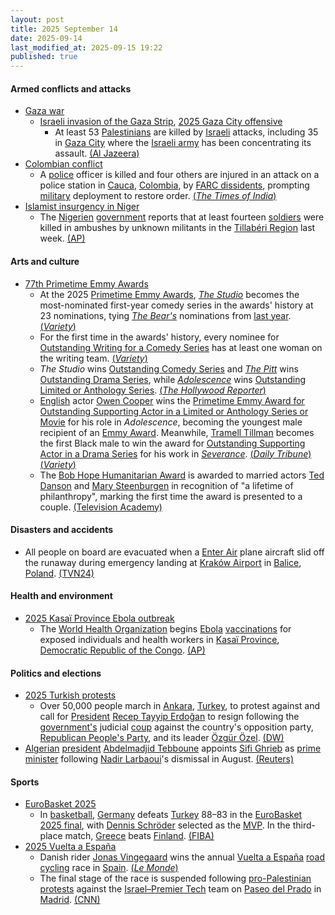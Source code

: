 ```yaml
---
layout: post
title: 2025 September 14
date: 2025-09-14
last_modified_at: 2025-09-15 19:22
published: true
---
```



#### Armed conflicts and attacks

* [Gaza war](https://en.wikipedia.org/wiki/Gaza_war "Gaza war")
  * [Israeli invasion of the Gaza Strip](https://en.wikipedia.org/wiki/Israeli_invasion_of_the_Gaza_Strip "Israeli invasion of the Gaza Strip"), [2025 Gaza City offensive](https://en.wikipedia.org/wiki/2025_Gaza_City_offensive "2025 Gaza City offensive")
    * At least 53 [Palestinians](https://en.wikipedia.org/wiki/Palestinians "Palestinians") are killed by [Israeli](https://en.wikipedia.org/wiki/Israel "Israel") attacks, including 35 in [Gaza City](https://en.wikipedia.org/wiki/Gaza_City "Gaza City") where the [Israeli army](https://en.wikipedia.org/wiki/IDF "IDF") has been concentrating its assault. [(Al Jazeera)](https://www.aljazeera.com/news/liveblog/2025/9/14/live-qatar-hosts-muslim-leaders-summit-israel-continues-gaza-city-attacks)
* [Colombian conflict](https://en.wikipedia.org/wiki/Colombian_conflict "Colombian conflict")
  * A [police](https://en.wikipedia.org/wiki/National_Police_of_Colombia "National Police of Colombia") officer is killed and four others are injured in an attack on a police station in [Cauca](https://en.wikipedia.org/wiki/Cauca_Department "Cauca Department"), [Colombia](https://en.wikipedia.org/wiki/Colombia "Colombia"), by [FARC dissidents](https://en.wikipedia.org/wiki/FARC_dissidents "FARC dissidents"), prompting [military](https://en.wikipedia.org/wiki/Military_Forces_of_Colombia "Military Forces of Colombia") deployment to restore order. [(*The Times of India*)](https://timesofindia.indiatimes.com/world/rest-of-world/colombia-cop-killed-4-four-injured-in-attack-on-carmelo-station-led-by-defunct-group-farc/articleshow/123887775.cms)
* [Islamist insurgency in Niger](https://en.wikipedia.org/wiki/Islamist_insurgency_in_Niger "Islamist insurgency in Niger")
  * The [Nigerien](https://en.wikipedia.org/wiki/Niger "Niger") [government](https://en.wikipedia.org/wiki/Government_of_Niger "Government of Niger") reports that at least fourteen [soldiers](https://en.wikipedia.org/wiki/Niger_Armed_Forces "Niger Armed Forces") were killed in ambushes by unknown militants in the [Tillabéri Region](https://en.wikipedia.org/wiki/Tillab%C3%A9ri_Region "Tillabéri Region") last week. [(AP)](https://apnews.com/article/niger-attack-islamic-state-066e2cee314cec0b09562f547fb3b08a)

#### Arts and culture

* [77th Primetime Emmy Awards](https://en.wikipedia.org/wiki/77th_Primetime_Emmy_Awards "77th Primetime Emmy Awards")
  * At the 2025 [Primetime Emmy Awards](https://en.wikipedia.org/wiki/Primetime_Emmy_Awards "Primetime Emmy Awards"), *[The Studio](https://en.wikipedia.org/wiki/The_Studio_%28TV_series%29 "The Studio (TV series)")* becomes the most-nominated first-year comedy series in the awards' history at 23 nominations, tying *[The Bear's](https://en.wikipedia.org/wiki/The_Bear_%28TV_series%29 "The Bear (TV series)")* nominations from [last year](https://en.wikipedia.org/wiki/76th_Primetime_Emmy_Awards "76th Primetime Emmy Awards"). [(*Variety*)](https://variety.com/2025/tv/news/the-studio-emmys-record-most-nominations-season-1-1236448864/)
  * For the first time in the awards' history, every nominee for [Outstanding Writing for a Comedy Series](https://en.wikipedia.org/wiki/Primetime_Emmy_Award_for_Outstanding_Writing_for_a_Comedy_Series "Primetime Emmy Award for Outstanding Writing for a Comedy Series") has at least one woman on the writing team. [(*Variety*)](https://variety.com/2025/tv/awards/emmys-2025-diversity-worst-showing-actors-color-1236448971/)
  * *The Studio* wins [Outstanding Comedy Series](https://en.wikipedia.org/wiki/Primetime_Emmy_Award_for_Outstanding_Comedy_Series "Primetime Emmy Award for Outstanding Comedy Series") and *[The Pitt](https://en.wikipedia.org/wiki/The_Pitt "The Pitt")* wins [Outstanding Drama Series](https://en.wikipedia.org/wiki/Primetime_Emmy_Award_for_Outstanding_Drama_Series "Primetime Emmy Award for Outstanding Drama Series"), while *[Adolescence](https://en.wikipedia.org/wiki/Adolescence_%28TV_series%29 "Adolescence (TV series)")* wins [Outstanding Limited or Anthology Series](https://en.wikipedia.org/wiki/Primetime_Emmy_Award_for_Outstanding_Limited_or_Anthology_Series "Primetime Emmy Award for Outstanding Limited or Anthology Series"). [(*The Hollywood Reporter*)](https://www.hollywoodreporter.com/lists/emmy-winners-2025-list/)
  * [English](https://en.wikipedia.org/wiki/English_people "English people") actor [Owen Cooper](https://en.wikipedia.org/wiki/Owen_Cooper_%28actor%29 "Owen Cooper (actor)") wins the [Primetime Emmy Award for Outstanding Supporting Actor in a Limited or Anthology Series or Movie](https://en.wikipedia.org/wiki/Primetime_Emmy_Award_for_Outstanding_Supporting_Actor_in_a_Limited_or_Anthology_Series_or_Movie "Primetime Emmy Award for Outstanding Supporting Actor in a Limited or Anthology Series or Movie") for his role in *Adolescence*, becoming the youngest male recipient of an [Emmy Award](https://en.wikipedia.org/wiki/Emmy_Awards "Emmy Awards"). Meanwhile, [Tramell Tillman](https://en.wikipedia.org/wiki/Tramell_Tillman "Tramell Tillman") becomes the first Black male to win the award for [Outstanding Supporting Actor in a Drama Series](https://en.wikipedia.org/wiki/Primetime_Emmy_Award_for_Outstanding_Supporting_Actor_in_a_Drama_Series "Primetime Emmy Award for Outstanding Supporting Actor in a Drama Series") for his work in *[Severance](https://en.wikipedia.org/wiki/Severance_%28TV_series%29 "Severance (TV series)")*. [(*Daily Tribune*)](https://tribune.net.ph/2025/09/15/owen-cooper-makes-history-as-youngest-ever-male-emmy-winner) [(*Variety*)](https://variety.com/2025/tv/awards/tramell-tillman-first-black-supporting-winner-history-1236509585/)
  * The [Bob Hope Humanitarian Award](https://en.wikipedia.org/wiki/Bob_Hope_Humanitarian_Award "Bob Hope Humanitarian Award") is awarded to married actors [Ted Danson](https://en.wikipedia.org/wiki/Ted_Danson "Ted Danson") and [Mary Steenburgen](https://en.wikipedia.org/wiki/Mary_Steenburgen "Mary Steenburgen") in recognition of "a lifetime of philanthropy", marking the first time the award is presented to a couple. [(Television Academy)](https://www.televisionacademy.com/features/news/awards-news/bob-hope-humanitarian-250730)

#### Disasters and accidents

* All people on board are evacuated when a [Enter Air](https://en.wikipedia.org/wiki/Enter_Air "Enter Air") plane aircraft slid off the runaway during emergency landing at [Kraków Airport](https://en.wikipedia.org/wiki/Krak%C3%B3w_Airport "Kraków Airport") in [Balice](https://en.wikipedia.org/wiki/Balice "Balice"), [Poland](https://en.wikipedia.org/wiki/Poland "Poland"). [(TVN24)](https://tvn24.pl/krakow/krakow-balice-samolot-wypadl-z-pasa-na-lotnisku-st8649034)

#### Health and environment

* [2025 Kasaï Province Ebola outbreak](https://en.wikipedia.org/wiki/2025_Kasa%C3%AF_Province_Ebola_outbreak "2025 Kasaï Province Ebola outbreak")
  * The [World Health Organization](https://en.wikipedia.org/wiki/World_Health_Organization "World Health Organization") begins [Ebola](https://en.wikipedia.org/wiki/Ebola "Ebola") [vaccinations](https://en.wikipedia.org/wiki/Ebola_vaccine "Ebola vaccine") for exposed individuals and health workers in [Kasaï Province](https://en.wikipedia.org/wiki/Kasa%C3%AF_Province "Kasaï Province"), [Democratic Republic of the Congo](https://en.wikipedia.org/wiki/Democratic_Republic_of_the_Congo "Democratic Republic of the Congo"). [(AP)](https://apnews.com/article/congo-ebola-vaccine-who-06f642e38778fbe4f095490bb102a621)

#### Politics and elections

* [2025 Turkish protests](https://en.wikipedia.org/wiki/2025_Turkish_protests "2025 Turkish protests")
  * Over 50,000 people march in [Ankara](https://en.wikipedia.org/wiki/Ankara "Ankara"), [Turkey](https://en.wikipedia.org/wiki/Turkey "Turkey"), to protest against and call for [President](https://en.wikipedia.org/wiki/President_of_Turkey "President of Turkey") [Recep Tayyip Erdoğan](https://en.wikipedia.org/wiki/Recep_Tayyip_Erdo%C4%9Fan "Recep Tayyip Erdoğan") to resign following the [government's](https://en.wikipedia.org/wiki/Government_of_Turkey "Government of Turkey") judicial [coup](https://en.wikipedia.org/wiki/Coup "Coup") against the country's opposition party, [Republican People's Party](https://en.wikipedia.org/wiki/Republican_People%27s_Party "Republican People's Party"), and its leader [Özgür Özel](https://en.wikipedia.org/wiki/%C3%96zg%C3%BCr_%C3%96zel "Özgür Özel"). [(DW)](https://www.dw.com/en/turkey-thousands-protest-against-crackdown-on-opposition/a-73992893)
* [Algerian](https://en.wikipedia.org/wiki/Algeria "Algeria") [president](https://en.wikipedia.org/wiki/President_of_Algeria "President of Algeria") [Abdelmadjid Tebboune](https://en.wikipedia.org/wiki/Abdelmadjid_Tebboune "Abdelmadjid Tebboune") appoints [Sifi Ghrieb](https://en.wikipedia.org/wiki/Sifi_Ghrieb "Sifi Ghrieb") as [prime minister](https://en.wikipedia.org/wiki/Prime_Minister_of_Algeria "Prime Minister of Algeria") following [Nadir Larbaoui](https://en.wikipedia.org/wiki/Nadir_Larbaoui "Nadir Larbaoui")'s dismissal in August. [(Reuters)](https://www.reuters.com/world/africa/algerian-president-appoints-new-prime-minister-energy-minister-2025-09-14/)

#### Sports

* [EuroBasket 2025](https://en.wikipedia.org/wiki/EuroBasket_2025 "EuroBasket 2025")
  * In [basketball](https://en.wikipedia.org/wiki/Basketball "Basketball"), [Germany](https://en.wikipedia.org/wiki/Germany_men%27s_national_basketball_team "Germany men's national basketball team") defeats [Turkey](https://en.wikipedia.org/wiki/Turkey_men%27s_national_basketball_team "Turkey men's national basketball team") 88–83 in the [EuroBasket 2025 final](https://en.wikipedia.org/wiki/EuroBasket_2025_final "EuroBasket 2025 final"), with [Dennis Schröder](https://en.wikipedia.org/wiki/Dennis_Schr%C3%B6der "Dennis Schröder") selected as the [MVP](https://en.wikipedia.org/wiki/FIBA_EuroBasket_MVP "FIBA EuroBasket MVP"). In the third-place match, [Greece](https://en.wikipedia.org/wiki/Greece_men%27s_national_basketball_team "Greece men's national basketball team") beats [Finland](https://en.wikipedia.org/wiki/Finland_men%27s_national_basketball_team "Finland men's national basketball team"). [(FIBA)](https://www.fiba.basketball/en/events/fiba-eurobasket-2025/games/123033-TUR-GER)
* [2025 Vuelta a España](https://en.wikipedia.org/wiki/2025_Vuelta_a_Espa%C3%B1a "2025 Vuelta a España")
  * Danish rider [Jonas Vingegaard](https://en.wikipedia.org/wiki/Jonas_Vingegaard "Jonas Vingegaard") wins the annual [Vuelta a España](https://en.wikipedia.org/wiki/Vuelta_a_Espa%C3%B1a "Vuelta a España") [road cycling](https://en.wikipedia.org/wiki/Road_cycling "Road cycling") race in [Spain](https://en.wikipedia.org/wiki/Spain "Spain"). [(*Le Monde*)](https://www.lemonde.fr/en/sports/article/2025/09/14/vuelta-vingegaard-crowned-champion-as-final-stage-is-cancelled-because-of-pro-palestine-protests-in-madrid_6745397_9.html)
  * The final stage of the race is suspended following [pro-Palestinian protests](https://en.wikipedia.org/wiki/Gaza_war_protests#Spain "Gaza war protests") against the [Israel–Premier Tech](https://en.wikipedia.org/wiki/Israel%E2%80%93Premier_Tech "Israel–Premier Tech") team on [Paseo del Prado](https://en.wikipedia.org/wiki/Paseo_del_Prado "Paseo del Prado") in [Madrid](https://en.wikipedia.org/wiki/Madrid "Madrid"). [(CNN)](https://edition.cnn.com/2025/09/14/europe/spain-cycling-protest-vuelta-gaza-israel-latam-intl)
